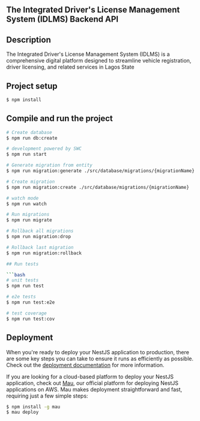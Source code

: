  ## The Integrated Driver's License Management System (IDLMS) Backend API
## Description

The Integrated Driver's License Management System (IDLMS) is a comprehensive digital platform designed to streamline vehicle registration, driver licensing, and related services in Lagos State

## Project setup

```bash
$ npm install
```

## Compile and run the project

```bash
# Create database
$ npm run db:create

# development powered by SWC
$ npm run start

# Generate migration from entity
$ npm run migration:generate ./src/database/migrations/{migrationName}

# Create migration
$ npm run migration:create ./src/database/migrations/{migrationName}

# watch mode
$ npm run watch

# Run migrations
$ npm run migrate

# Rollback all migrations
$ npm run migration:drop

# Rollback last migration
$ npm run migration:rollback

## Run tests

```bash
# unit tests
$ npm run test

# e2e tests
$ npm run test:e2e

# test coverage
$ npm run test:cov
```

## Deployment

When you're ready to deploy your NestJS application to production, there are some key steps you can take to ensure it runs as efficiently as possible. Check out the [deployment documentation](https://docs.nestjs.com/deployment) for more information.

If you are looking for a cloud-based platform to deploy your NestJS application, check out [Mau](https://mau.nestjs.com), our official platform for deploying NestJS applications on AWS. Mau makes deployment straightforward and fast, requiring just a few simple steps:

```bash
$ npm install -g mau
$ mau deploy
```
